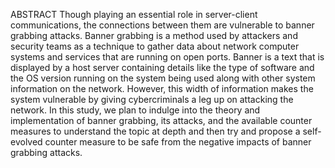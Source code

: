 ABSTRACT 
Though playing an essential role in server-client communications, the connections between them are vulnerable to banner grabbing attacks. Banner grabbing is a method used by attackers and security teams as a technique to gather data about network computer systems and services that are running on open ports. Banner is a text that is displayed by a host server containing details like the type of software and the OS version running on the system being used along with other system information on the network. However, this width of information makes the system vulnerable by giving cybercriminals a leg up on attacking the network. 
In this study, we plan to indulge into the theory and implementation of banner grabbing, its attacks, and the available counter measures to understand the topic at depth and then try and propose a self-evolved counter measure to be safe from the negative impacts of banner grabbing attacks.
